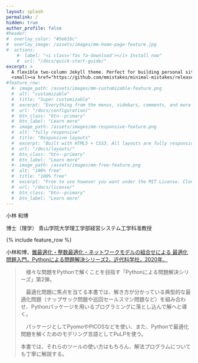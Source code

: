 ```yaml
---
layout: splash
permalink: /
hidden: true
author_profile: false
#header:
#  overlay_color: "#5e616c"
#  overlay_image: /assets/images/mm-home-page-feature.jpg
#  actions:
    #- label: "<i class='fas fa-download'></i> Install now"
    #  url: "/docs/quick-start-guide/"
excerpt: >
  A flexible two-column Jekyll theme. Perfect for building personal sites, blogs, and portfolios.<br />
  <small><a href="https://github.com/mmistakes/minimal-mistakes/releases/tag/4.21.0">Latest release v4.21.0</a></small>
#feature_row:
  #- image_path: /assets/images/mm-customizable-feature.png
  #  alt: "customizable"
  #  title: "Super customizable"
  #  excerpt: "Everything from the menus, sidebars, comments, and more can be configured or set with YAML Front Matter."
  #  url: "/docs/configuration/"
  #  btn_class: "btn--primary"
  #  btn_label: "Learn more"
  #- image_path: /assets/images/mm-responsive-feature.png
  #  alt: "fully responsive"
  #  title: "Responsive layouts"
  #  excerpt: "Built with HTML5 + CSS3. All layouts are fully responsive with helpers to augment your content."
  #  url: "/docs/layouts/"
  #  btn_class: "btn--primary"
  #  btn_label: "Learn more"
  #- image_path: /assets/images/mm-free-feature.png
  #  alt: "100% free"
  #  title: "100% free"
  #  excerpt: "Free to use however you want under the MIT License. Clone it, fork it, customize it... whatever!"
  #  url: "/docs/license/"
  #  btn_class: "btn--primary"
  #  btn_label: "Learn more"      
---
```



小林 和博 

博士（理学）
青山学院大学理工学部経営システム工学科准教授

{% include feature_row %}


小林和博，[錐最適化・整数最適化・ネットワークモデルの組合せによる 最適化問題入門，Pythonによる問題解決シリーズ2，近代科学社，2020年．](https://www.kindaikagaku.co.jp/information/kd0614.htm)

	
>　様々な問題をPythonで解くことを目指す「Pythonによる問題解決シリーズ」第2弾。
>
>　最適化問題に焦点を当てる本書では、解き方が分かっている典型的な最適化問題（ナップサック問題や巡回セールスマン問題など）を組み合わせ、Pythonパッケージを用いるプログラミングに落とし込んで解へと導く。
>
>　パッケージとしてPyomoやPICOSなどを使い、また、Pythonで最適化問題を解くためのモデリング言語としてPuLPを使う。
>
>本書では、それらのツールの使い方はもちろん、解法プログラムについても丁寧に解説する。
